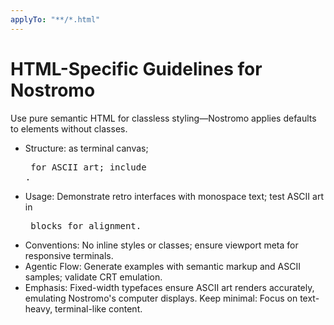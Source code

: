 ```yaml
---
applyTo: "**/*.html"
---
```

# HTML-Specific Guidelines for Nostromo
Use pure semantic HTML for classless styling—Nostromo applies defaults to elements without classes.
- Structure: <body> as terminal canvas; <pre> for ASCII art; include <link rel="stylesheet" href="css/nostromo.min.css">.
- Usage: Demonstrate retro interfaces with monospace text; test ASCII art in <pre> blocks for alignment.
- Conventions: No inline styles or classes; ensure viewport meta for responsive terminals.
- Agentic Flow: Generate examples with semantic markup and ASCII samples; validate CRT emulation.
- Emphasis: Fixed-width typefaces ensure ASCII art renders accurately, emulating Nostromo's computer displays.
Keep minimal: Focus on text-heavy, terminal-like content.